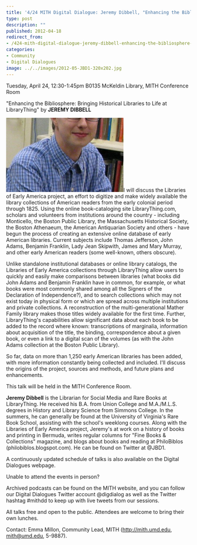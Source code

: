 ```yaml
---
title: '4/24 MITH Digital Dialogue: Jeremy Dibbell, "Enhancing the Bibliosphere: Bringing Historical Libraries to Life at LibraryThing"'
type: post
description: ""
published: 2012-04-18
redirect_from: 
- /424-mith-digital-dialogue-jeremy-dibbell-enhancing-the-bibliosphere-bringing-historical-libraries-to-life-at-librarything/
categories:
- Community
- Digital Dialogues
image: ../../images/2012-05-JBD1-320x202.jpg
---
```

Tuesday, April 24, 12:30-1:45pm B0135 McKeldin Library, MITH Conference Room

"Enhancing the Bibliosphere: Bringing Historical Libraries to Life at LibraryThing" by **JEREMY DIBBELL**

![Jeremy Dibbell](../../images/2012-05-JBD1-320x202.jpg)I will discuss the Libraries of Early America project, an effort to digitize and make widely available the library collections of American readers from the early colonial period through 1825. Using the online book-cataloging site LibraryThing.com, scholars and volunteers from institutions around the country - including Monticello, the Boston Public Library, the Massachusetts Historical Society, the Boston Athenaeum, the American Antiquarian Society and others - have begun the process of creating an extensive online database of early American libraries. Current subjects include Thomas Jefferson, John Adams, Benjamin Franklin, Lady Jean Skipwith, James and Mary Murray, and other early American readers (some well-known, others obscure).

Unlike standalone institutional databases or online library catalogs, the Libraries of Early America collections through LibraryThing allow users to quickly and easily make comparisons between libraries (what books did John Adams and Benjamin Franklin have in common, for example, or what books were most commonly shared among all the Signers of the Declaration of Independence?), and to search collections which may not exist today in physical form or which are spread across multiple institutions and private collections. A reconstruction of the multi-generational Mather Family library makes those titles widely available for the first time. Further, LibraryThing's capabilities allow significant data about each book to be added to the record where known: transcriptions of marginalia, information about acquisition of the title, the binding, correspondence about a given book, or even a link to a digital scan of the volumes (as with the John Adams collection at the Boston Public Library).

So far, data on more than 1,250 early American libraries has been added, with more information constantly being collected and included. I'll discuss the origins of the project, sources and methods, and future plans and enhancements.

This talk will be held in the MITH Conference Room.

**Jeremy Dibbell** is the Librarian for Social Media and Rare Books at LibraryThing. He received his B.A. from Union College and M.A./M.L.S. degrees in History and Library Science from Simmons College. In the summers, he can generally be found at the University of Virginia's Rare Book School, assisting with the school's weeklong courses. Along with the Libraries of Early America project, Jeremy's at work on a history of books and printing in Bermuda, writes regular columns for "Fine Books & Collections" magazine, and blogs about books and reading at PhiloBiblos (philobiblos.blogspot.com). He can be found on Twitter at @JBD1.

A continuously updated schedule of talks is also available on the Digital Dialogues webpage.

Unable to attend the events in person?

Archived podcasts can be found on the MITH website, and you can follow our Digital Dialogues Twitter account @digdialog as well as the Twitter hashtag #mithdd to keep up with live tweets from our sessions.

All talks free and open to the public. Attendees are welcome to bring their own lunches.

Contact: Emma Millon, Community Lead, MITH (http://mith.umd.edu, mith@umd.edu, 5-9887).
